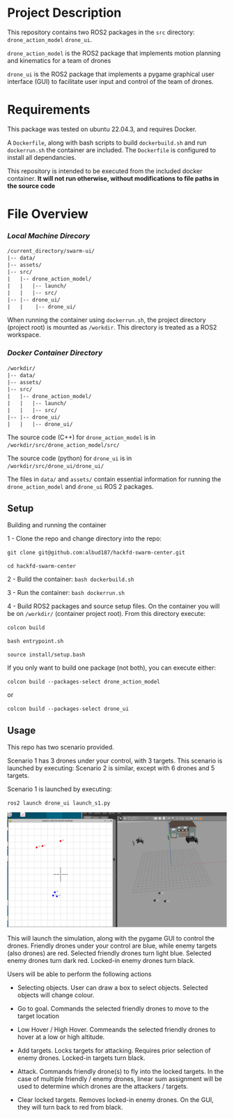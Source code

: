 
# Project Description

This repository contains two ROS2 packages in the  `src` directory: `drone_action_model`  `drone_ui`.

`drone_action_model` is the ROS2 package that implements motion planning and kinematics for a team of drones

`drone_ui` is the ROS2 package that implements a pygame graphical user interface (GUI) to facilitate user input and control of the team of drones.


# Requirements

This package was tested on ubuntu 22.04.3, and requires Docker.

A `Dockerfile`, along with bash scripts to build `dockerbuild.sh` and run `dockerrun.sh` the container are included. The `Dockerfile` is configured to install all dependancies.

This repository is intended to be executed from the included docker container. **It will not run otherwise, without modifications to file paths in the source code**

# File Overview

### _**Local Machine Direcory**_
```
/current_directory/swarm-ui/
|-- data/
|-- assets/
|-- src/
|   |-- drone_action_model/
|   |   |-- launch/
|   |   |-- src/
|-- |-- drone_ui/
|   |    |-- drone_ui/
```

When running the container using `dockerrun.sh`, the project directory (project root) is mounted as `/workdir`. This directory is treated as a ROS2 workspace.
### _**Docker Container Directory**_
```
/workdir/
|-- data/
|-- assets/
|-- src/
|   |-- drone_action_model/
|   |   |-- launch/
|   |   |-- src/
|-- |-- drone_ui/
|   |   |-- drone_ui/
```

The source code (C++) for `drone_action_model` is in `/workdir/src/drone_action_model/src/`

The source code (python) for `drone_ui` is in `/workdir/src/drone_ui/drone_ui/`

The files in `data/` and `assets/` contain essential information for running the `drone_action_model` and `drone_ui` ROS 2 packages.

## Setup

Building and running the container

1 - Clone the repo and change directory into the repo:

`git clone git@github.com:albud187/hackfd-swarm-center.git`

`cd hackfd-swarm-center`

2 - Build the container:
`bash dockerbuild.sh`

3 - Run the container:
`bash dockerrun.sh`

4 - Build ROS2 packages and source setup files. On the container you will be on `/workdir/` (container project root). From this directory execute:

`colcon build`

`bash entrypoint.sh`

`source install/setup.bash`

If you only want to build one package (not both), you can execute either:

`colcon build --packages-select drone_action_model`

or

`colcon build --packages-select drone_ui`


## Usage

This repo has two scenario provided.

Scenario 1 has 3 drones under your control, with 3 targets. This scenario is launched by executing:
Scenario 2 is similar, except with 6 drones and 5 targets.

Scenario 1 is launched by executing:

`ros2 launch drone_ui launch_s1.py`


![Scenario 1](https://github.com/albud187/hackfd-swarm-center/blob/main/repo_files/launch_s1.JPG)


This will launch the simulation, along with the pygame GUI to control the drones. Friendly drones under your control are blue, while enemy targets (also drones) are red.
Selected friendly drones turn light blue. Selected enemy drones turn dark red. Locked-in enemy drones turn black.

Users will be able to perform the following actions

- Selecting objects. User can draw a box to select objects. Selected objects will change colour.

- Go to goal. Commands the selected friendly drones to move to the target location

- Low Hover / High Hover. Commeands the selected friendly drones to hover at a low or high altitude.

- Add targets. Locks targets for attacking. Requires prior selection of enemy drones. Locked-in targets turn black.

- Attack. Commands friendly drone(s) to fly into the locked targets. In the case of multiple friendly / enemy drones, linear sum assignment will be used to determine which drones are the attackers / targets.

- Clear locked targets. Removes locked-in enemy drones. On the GUI, they will turn back to red from black.


